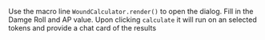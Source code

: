 Use the macro line `WoundCalculator.render()` to open the dialog. Fill in the Damge Roll and AP value. Upon clicking `calculate` it will run on an selected tokens and provide a chat card of the results
